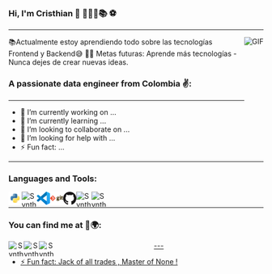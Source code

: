 ### Hi, I'm Cristhian 👋 👩‍💻💪:books: :soccer:
---
<img align="right" alt="GIF" height="160px" src="https://media.giphy.com/media/bGgsc5mWoryfgKBx1u/giphy.gif"/>


📚Actualmente estoy aprendiendo todo sobre las tecnologías Frontend y Backend😅
💪🏼 Metas futuras: Aprende más tecnologías - Nunca dejes de crear nuevas ideas.
### A passionate data engineer from Colombia ✌:
---
- 🔭 I’m currently working on ...
- 🌱 I’m currently learning ...
- 👯 I’m looking to collaborate on ...
- 🤔 I’m looking for help with ...
- ⚡ Fun fact: ...
---

 ### Languages and Tools:

<img align="left" alt="Python" width="26px" src="https://raw.githubusercontent.com/github/explore/80688e429a7d4ef2fca1e82350fe8e3517d3494d/topics/python/python.png" />
 <img src="https://www.abd.es/wp-content/uploads/2018/11/sql-server-logo.png"  align="left" alt="Synthwave" height="30" width="30">
<img align="left" alt="Visual Studio Code" width="26px" src="https://raw.githubusercontent.com/github/explore/80688e429a7d4ef2fca1e82350fe8e3517d3494d/topics/visual-studio-code/visual-studio-code.png" />
<img align="left" alt="Git" width="26px" src="https://raw.githubusercontent.com/github/explore/80688e429a7d4ef2fca1e82350fe8e3517d3494d/topics/git/git.png" />
<img align="left" alt="Github" width="26px" src="https://raw.githubusercontent.com/github/explore/78df643247d429f6cc873026c0622819ad797942/topics/github/github.png" />
<img src="https://www.vectorlogo.zone/logos/sap/sap-icon.svg"  align="left" alt="Synthwave" height="30" width="30">
<img src="https://www.vectorlogo.zone/logos/microsoft_powerbi/microsoft_powerbi-icon.svg"  align="left" alt="Synthwave" height="30" width="30">
<br>

---
### You can find me at 👀🌍:
 <p align="center">
  
  <a href="https://www.linkedin.com/in/cristhian-andres-espitia-torres-690869154/">  
    <img src="https://www.vectorlogo.zone/logos/linkedin/linkedin-icon.svg"  align="left" alt="Synthwave" height="30" width="30">
     </a>
  <a href="https://twitter.com/Cristhianespit7">
    <img src="https://www.vectorlogo.zone/logos/twitter/twitter-tile.svg"  align="left" alt="Synthwave" height="30" width="30">
  </a>

  <a href="https://www.instagram.com/cristhian.espitia/"> 
    <img src="https://www.vectorlogo.zone/logos/instagram/instagram-icon.svg"  align="left" alt="Synthwave" height="30" width="30">
  </a>        
 <a href=[![Gmail Badge](https://img.shields.io/badge/-Gmail-c14438?style=flat-square&logo=Gmail&logoColor=white&link=mailto:cristhian.espitia@gmail.com)
    <a/>
 ---
 
- ⚡ Fun fact: Jack of all trades , Master of None ! 

